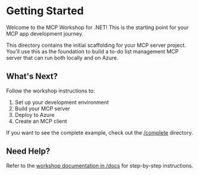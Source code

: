 # Getting Started

Welcome to the MCP Workshop for .NET! This is the starting point for your MCP app development journey.

This directory contains the initial scaffolding for your MCP server project. You'll use this as the foundation to build a to-do list management MCP server that can run both locally and on Azure.

## What's Next?

Follow the workshop instructions to:

1. Set up your development environment
1. Build your MCP server
1. Deploy to Azure
1. Create an MCP client

If you want to see the complete example, check out the [/complete](../complete) directory.

## Need Help?

Refer to the [workshop documentation in /docs](../docs/) for step-by-step instructions.
